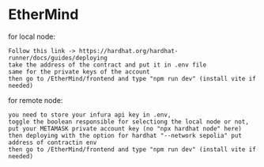 # EtherMind

for local node:

    Follow this link -> https://hardhat.org/hardhat-runner/docs/guides/deploying
    take the address of the contract and put it in .env file
    same for the private keys of the account
    then go to /EtherMind/frontend and type "npm run dev" (install vite if needed)


for remote node:

    you need to store your infura api key in .env,
    toggle the boolean responsible for selectiong the local node or not,
    put your METAMASK private account key (no "npx hardhat node" here)
    then deploying with the option for hardhat "--network sepolia" put address of contractin env
    then go to /EtherMind/frontend and type "npm run dev" (install vite if needed)
